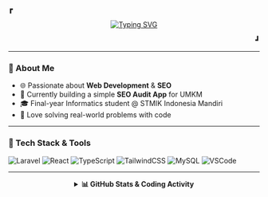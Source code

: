 <p><b>&#9487;</b></p>

<p align="center">
  <a href="https://github.com/rafliadipratama">
    <img src="https://readme-typing-svg.herokuapp.com?font=Fira+Code&size=20&pause=1000&color=8BE9FD&center=true&vCenter=true&width=500&lines=Hi+there!+I'm+Rafli+Adipratama;Informatics+Student+%7C+Web+Developer;SEO+Enthusiast+%7C+Problem+Solver" alt="Typing SVG" />
  </a>
</p>

<p align="right"><b>&#9499;</b></p>

---

### 🧠 About Me
- 🌐 Passionate about **Web Development** & **SEO**
- 🧩 Currently building a simple **SEO Audit App** for UMKM
- 🎓 Final-year Informatics student @ STMIK Indonesia Mandiri
- 🚀 Love solving real-world problems with code

---

### 🧰 Tech Stack & Tools  
![Laravel](https://img.shields.io/badge/Laravel-E34F26?style=for-the-badge&logo=laravel&logoColor=white)
![React](https://img.shields.io/badge/React-61DAFB?style=for-the-badge&logo=react&logoColor=black)
![TypeScript](https://img.shields.io/badge/TypeScript-3178C6?style=for-the-badge&logo=typescript&logoColor=white)
![TailwindCSS](https://img.shields.io/badge/TailwindCSS-38bdf8?style=for-the-badge&logo=tailwind-css&logoColor=white)
![MySQL](https://img.shields.io/badge/MySQL-00618A?style=for-the-badge&logo=mysql&logoColor=white)
![VSCode](https://img.shields.io/badge/VSCode-007ACC?style=for-the-badge&logo=visual-studio-code&logoColor=white)

---

<details align="center">
  <summary><b>📊 GitHub Stats & Coding Activity</b></summary>
  <br>

  <a href="https://github.com/rafliadipratama">
    <img align="center" src="https://github-readme-stats.vercel.app/api?username=rafliadipratama&show_icons=true&theme=tokyonight&hide_border=true" alt="rafliadipratama GitHub Stats"/>
  </a>
  &nbsp;
  <a href="https://github-readme-stats.vercel.app/api/top-langs/?username=rafliadipratama&layout=compact&theme=tokyonight&langs_count=6">
    <img align="center" src="https://github-readme-stats.vercel.app/api/top-langs/?username=rafliadipratama&layout=compact&theme=tokyonight&langs_count=6" alt="Top Languages"/>
  </a>

  <br><br>

  <a href="https://github.com/rafliadipratama">
    <img src="https://github-readme-activity-graph.vercel.app/graph?username=rafliadipratama&bg_color=1a1b27&color=8be9fd&line=50fa7b&point=ff79c6&area=true&hide_border=true" alt="rafliadipratama activity graph">
  </a>

  <!--START_SECTION:waka-->

```txt
Blade Template   7 hrs 27 mins   ██████████████████░░░░░░░   71.43 %
PHP              2 hrs 21 mins   █████▓░░░░░░░░░░░░░░░░░░░   22.57 %
CSS              28 mins         █░░░░░░░░░░░░░░░░░░░░░░░░   04.63 %
Bash             4 mins          ▒░░░░░░░░░░░░░░░░░░░░░░░░   00.79 %
JavaScript       3 mins          ░░░░░░░░░░░░░░░░░░░░░░░░░   00.58 %
```

<!--END_SECTION:waka-->

</details>
